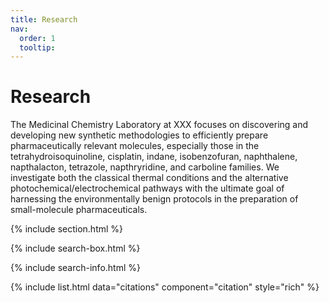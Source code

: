 ```yaml
---
title: Research
nav:
  order: 1
  tooltip: 
---
```


# <i class="fas fa-microscope"></i>Research

The Medicinal Chemistry Laboratory at XXX focuses on discovering and developing new synthetic methodologies to efficiently prepare pharmaceutically relevant molecules, especially those in the tetrahydroisoquinoline, cisplatin, indane, isobenzofuran, naphthalene, napthalacton, tetrazole, napthryridine, and carboline families. We investigate both the classical thermal conditions and the alternative photochemical/electrochemical pathways with the ultimate goal of harnessing the environmentally benign protocols in the preparation of small-molecule pharmaceuticals.

{% include section.html %}

{% include search-box.html %}

{% include search-info.html %}

{% include list.html data="citations" component="citation" style="rich" %}
